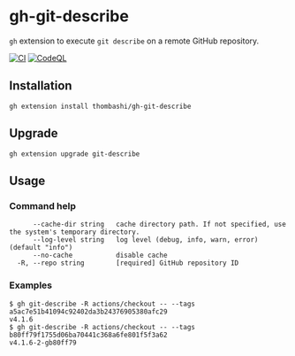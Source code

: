 # gh-git-describe

`gh` extension to execute `git describe` on a remote GitHub repository.

[![CI](https://github.com/thombashi/gh-git-describe/actions/workflows/ci.yaml/badge.svg)](https://github.com/thombashi/gh-git-describe/actions/workflows/ci.yaml)
[![CodeQL](https://github.com/thombashi/gh-git-describe/actions/workflows/github-code-scanning/codeql/badge.svg)](https://github.com/thombashi/gh-git-describe/actions/workflows/github-code-scanning/codeql)


## Installation

```console
gh extension install thombashi/gh-git-describe
```


## Upgrade

```console
gh extension upgrade git-describe
```


## Usage

### Command help

```
      --cache-dir string   cache directory path. If not specified, use the system's temporary directory.
      --log-level string   log level (debug, info, warn, error) (default "info")
      --no-cache           disable cache
  -R, --repo string        [required] GitHub repository ID
```

### Examples

```console
$ gh git-describe -R actions/checkout -- --tags a5ac7e51b41094c92402da3b24376905380afc29
v4.1.6
$ gh git-describe -R actions/checkout -- --tags b80ff79f1755d06ba70441c368a6fe801f5f3a62
v4.1.6-2-gb80ff79
```
